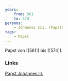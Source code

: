 ```yaml
---
years:
    from: 561
    to: 574
persons: 
    - Johannes III. (Papst)
tags:
    - Papst
---
```

Papst von [[561]] bis [[574]].

### Links
[Papst Johannes III.](https://de.wikipedia.org/wiki/Johannes_III._(Papst))